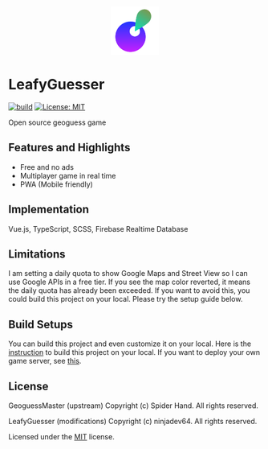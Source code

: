 <p width="100%" align="center">
  <img
    src=".github/images/logo.png"
    width="96"
    alt="logo"
  />
</p>

# LeafyGuesser

[![build](https://github.com/ninjadev64/LeafyGuesser/actions/workflows/build.yml/badge.svg)](https://github.com/ninjadev64/LeafyGuesser/actions/workflows/build.yml)
[![License: MIT](https://img.shields.io/badge/License-MIT-green.svg)](https://opensource.org/licenses/MIT)

Open source geoguess game

## Features and Highlights
- Free and no ads
- Multiplayer game in real time
- PWA (Mobile friendly)

## Implementation
Vue.js, TypeScript, SCSS, Firebase Realtime Database

## Limitations
I am setting a daily quota to show Google Maps and Street View so I can use Google APIs in a free tier. If you see the map color reverted, it means the daily quota has already been exceeded. If you want to avoid this, you could build this project on your local. Please try the setup guide below.

## Build Setups
You can build this project and even customize it on your local. Here is the [instruction](docs/SetupLocal.md) to build this project on your local.
If you want to deploy your own game server, see [this](docs/Setup.md).

## License
GeoguessMaster (upstream) Copyright (c) Spider Hand. All rights reserved.

LeafyGuesser (modifications) Copyright (c) ninjadev64. All rights reserved.

Licensed under the [MIT](LICENSE) license.

